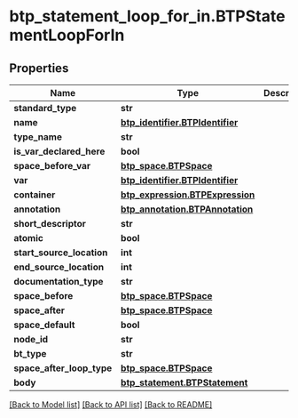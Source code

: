 # btp_statement_loop_for_in.BTPStatementLoopForIn

## Properties
Name | Type | Description | Notes
------------ | ------------- | ------------- | -------------
**standard_type** | **str** |  | [optional] 
**name** | [**btp_identifier.BTPIdentifier**](BTPIdentifier.md) |  | [optional] 
**type_name** | **str** |  | [optional] 
**is_var_declared_here** | **bool** |  | [optional] 
**space_before_var** | [**btp_space.BTPSpace**](BTPSpace.md) |  | [optional] 
**var** | [**btp_identifier.BTPIdentifier**](BTPIdentifier.md) |  | [optional] 
**container** | [**btp_expression.BTPExpression**](BTPExpression.md) |  | [optional] 
**annotation** | [**btp_annotation.BTPAnnotation**](BTPAnnotation.md) |  | [optional] 
**short_descriptor** | **str** |  | [optional] 
**atomic** | **bool** |  | [optional] 
**start_source_location** | **int** |  | [optional] 
**end_source_location** | **int** |  | [optional] 
**documentation_type** | **str** |  | [optional] 
**space_before** | [**btp_space.BTPSpace**](BTPSpace.md) |  | [optional] 
**space_after** | [**btp_space.BTPSpace**](BTPSpace.md) |  | [optional] 
**space_default** | **bool** |  | [optional] 
**node_id** | **str** |  | [optional] 
**bt_type** | **str** |  | [optional] 
**space_after_loop_type** | [**btp_space.BTPSpace**](BTPSpace.md) |  | [optional] 
**body** | [**btp_statement.BTPStatement**](BTPStatement.md) |  | [optional] 

[[Back to Model list]](../README.md#documentation-for-models) [[Back to API list]](../README.md#documentation-for-api-endpoints) [[Back to README]](../README.md)


